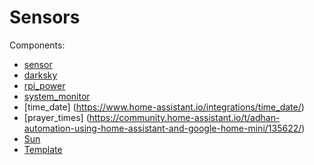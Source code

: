 # Sensors

Components:
* [sensor](https://home-assistant.io/components/sensor/)
* [darksky](https://home-assistant.io/components/sensor.darksky/) 
* [rpi_power](https://github.com/custom-components/sensor.rpi_power)
* [system_monitor](https://www.home-assistant.io/integrations/systemmonitor/)
* [time_date] (https://www.home-assistant.io/integrations/time_date/)
* [prayer_times] (https://community.home-assistant.io/t/adhan-automation-using-home-assistant-and-google-home-mini/135622/)
* [Sun](https://home-assistant.io/components/sun/)
* [Template](https://home-assistant.io/components/sensor.template/)
